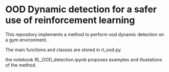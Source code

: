 # OOD Dynamic detection for a safer use of reinforcement learning

This repository implements a method to perform ood dynamic detection on a gym environment.

The main functions and classes are stored in rl_ood.py.

the notebook RL_OOD_detection.ipynb proposes examples and illustations of the method.
